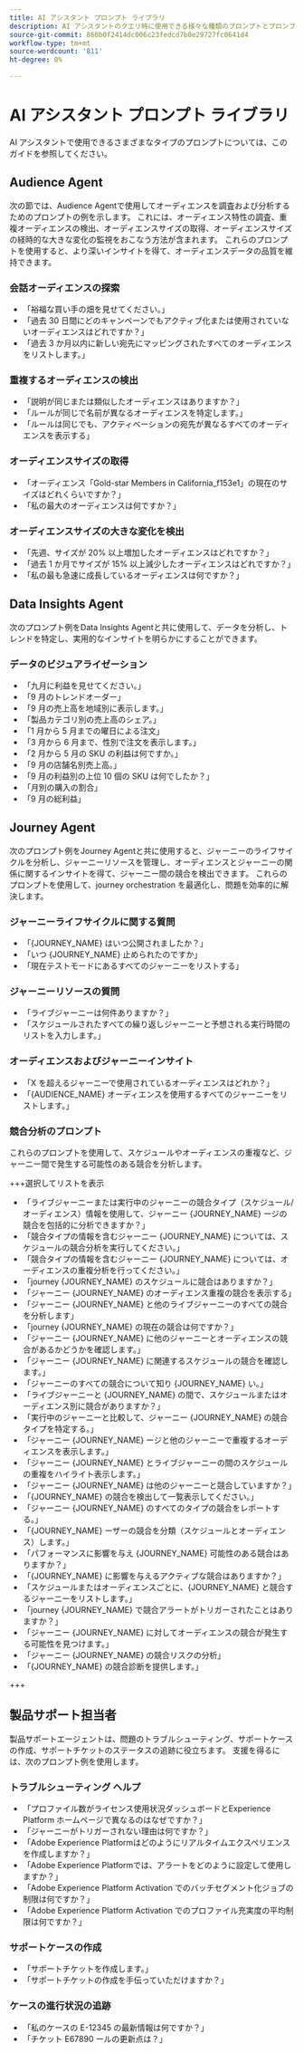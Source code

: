 ```yaml
---
title: AI アシスタント プロンプト ライブラリ
description: AI アシスタントのクエリ時に使用できる様々な種類のプロンプトとプロンプトパターンについて説明します。
source-git-commit: 860b0f2414dc006c23fedcd7b0e29727fc0641d4
workflow-type: tm+mt
source-wordcount: '811'
ht-degree: 0%

---
```


# AI アシスタント プロンプト ライブラリ

AI アシスタントで使用できるさまざまなタイプのプロンプトについては、このガイドを参照してください。

## Audience Agent

次の節では、Audience Agentで使用してオーディエンスを調査および分析するためのプロンプトの例を示します。 これには、オーディエンス特性の調査、重複オーディエンスの検出、オーディエンスサイズの取得、オーディエンスサイズの経時的な大きな変化の監視をおこなう方法が含まれます。 これらのプロンプトを使用すると、より深いインサイトを得て、オーディエンスデータの品質を維持できます。

### 会話オーディエンスの探索

- 「裕福な買い手の畑を見せてください。」
- 「過去 30 日間にどのキャンペーンでもアクティブ化または使用されていないオーディエンスはどれですか？」
- 「過去 3 か月以内に新しい宛先にマッピングされたすべてのオーディエンスをリストします。」

### 重複するオーディエンスの検出

- 「説明が同じまたは類似したオーディエンスはありますか？」
- 「ルールが同じで名前が異なるオーディエンスを特定します。」
- 「ルールは同じでも、アクティベーションの宛先が異なるすべてのオーディエンスを表示する」

### オーディエンスサイズの取得

- 「オーディエンス「Gold-star Members in California_f153e1」の現在のサイズはどれくらいですか？」
- 「私の最大のオーディエンスは何ですか？」

### オーディエンスサイズの大きな変化を検出

- 「先週、サイズが 20% 以上増加したオーディエンスはどれですか？」
- 「過去 1 か月でサイズが 15% 以上減少したオーディエンスはどれですか？」
- 「私の最も急速に成長しているオーディエンスは何ですか？」

## Data Insights Agent

次のプロンプト例をData Insights Agentと共に使用して、データを分析し、トレンドを特定し、実用的なインサイトを明らかにすることができます。

### データのビジュアライゼーション

- 「九月に利益を見せてください。」
- 「9 月のトレンドオーダー」
- 「9 月の売上高を地域別に表示します。」
- 「製品カテゴリ別の売上高のシェア。」
- 「1 月から 5 月までの曜日による注文」
- 「3 月から 6 月まで、性別で注文を表示します。」
- 「2 月から 5 月の SKU の利益は何ですか。」
- 「9 月の店舗名別売上高。」
- 「9 月の利益別の上位 10 個の SKU は何でしたか？」
- 「月別の購入の割合」
- 「9 月の総利益」

## Journey Agent

次のプロンプト例をJourney Agentと共に使用すると、ジャーニーのライフサイクルを分析し、ジャーニーリソースを管理し、オーディエンスとジャーニーの関係に関するインサイトを得て、ジャーニー間の競合を検出できます。 これらのプロンプトを使用して、journey orchestration を最適化し、問題を効率的に解決します。

### ジャーニーライフサイクルに関する質問

- 「{JOURNEY_NAME} はいつ公開されましたか？」
- 「いつ {JOURNEY_NAME} 止められたのですか」
- 「現在テストモードにあるすべてのジャーニーをリストする」

### ジャーニーリソースの質問

- 「ライブジャーニーは何件ありますか？」
- 「スケジュールされたすべての繰り返しジャーニーと予想される実行時間のリストを入力します。」

### オーディエンスおよびジャーニーインサイト

- 「X を超えるジャーニーで使用されているオーディエンスはどれか？」
- 「{AUDIENCE_NAME} オーディエンスを使用するすべてのジャーニーをリストします。」

### 競合分析のプロンプト

これらのプロンプトを使用して、スケジュールやオーディエンスの重複など、ジャーニー間で発生する可能性のある競合を分析します。

+++選択してリストを表示

- 「ライブジャーニーまたは実行中のジャーニーの競合タイプ（スケジュール/オーディエンス）情報を使用して、ジャーニー {JOURNEY_NAME} ージの競合を包括的に分析できますか？」
- 「競合タイプの情報を含むジャーニー {JOURNEY_NAME} については、スケジュールの競合分析を実行してください。」
- 「競合タイプの情報を含むジャーニー {JOURNEY_NAME} については、オーディエンスの重複分析を行ってください。」
- 「journey {JOURNEY_NAME} のスケジュールに競合はありますか？」
- 「ジャーニー {JOURNEY_NAME} のオーディエンス重複の競合を表示する」
- 「ジャーニー {JOURNEY_NAME} と他のライブジャーニーのすべての競合を分析します」
- 「journey {JOURNEY_NAME} の現在の競合は何ですか？」
- 「ジャーニー {JOURNEY_NAME} に他のジャーニーとオーディエンスの競合があるかどうかを確認します。」
- 「ジャーニー {JOURNEY_NAME} に関連するスケジュールの競合を確認します。」
- 「ジャーニーのすべての競合について知り {JOURNEY_NAME} い。」
- 「ライブジャーニーと {JOURNEY_NAME} の間で、スケジュールまたはオーディエンス別に競合がありますか？」
- 「実行中のジャーニーと比較して、ジャーニー {JOURNEY_NAME} の競合タイプを特定する。」
- 「ジャーニー {JOURNEY_NAME} ージと他のジャーニーで重複するオーディエンスを表示します。」
- 「ジャーニー {JOURNEY_NAME} とライブジャーニーの間のスケジュールの重複をハイライト表示します。」
- 「ジャーニー {JOURNEY_NAME} は他のジャーニーと競合していますか？」
- 「{JOURNEY_NAME} の競合を検出して一覧表示してください。」
- 「ジャーニー {JOURNEY_NAME} のすべてのタイプの競合をレポートする。」
- 「{JOURNEY_NAME} ーザーの競合を分類（スケジュールとオーディエンス）します。」
- 「パフォーマンスに影響を与え {JOURNEY_NAME} 可能性のある競合はありますか？」
- 「{JOURNEY_NAME} に影響を与えるアクティブな競合はありますか？」
- 「スケジュールまたはオーディエンスごとに、{JOURNEY_NAME} と競合するジャーニーをリストします。」
- 「journey {JOURNEY_NAME} で競合アラートがトリガーされたことはありますか？」
- 「ジャーニー {JOURNEY_NAME} に対してオーディエンスの競合が発生する可能性を見つけます。」
- 「ジャーニー {JOURNEY_NAME} の競合リスクの分析」
- 「{JOURNEY_NAME} の競合診断を提供します。」

+++

## 製品サポート担当者

製品サポートエージェントは、問題のトラブルシューティング、サポートケースの作成、サポートチケットのステータスの追跡に役立ちます。 支援を得るには、次のプロンプト例を使用します。

### トラブルシューティング ヘルプ

- 「プロファイル数がライセンス使用状況ダッシュボードとExperience Platform ホームページで異なるのはなぜですか？」
- 「ジャーニーがトリガーされない理由は何ですか？」
- 「Adobe Experience Platformはどのようにリアルタイムエクスペリエンスを作成しますか？」
- 「Adobe Experience Platformでは、アラートをどのように設定して使用しますか？」
- 「Adobe Experience Platform Activation でのバッチセグメント化ジョブの制限は何ですか？」
- 「Adobe Experience Platform Activation でのプロファイル充実度の平均制限は何ですか？」

### サポートケースの作成

- 「サポートチケットを作成します。」
- 「サポートチケットの作成を手伝っていただけますか？」

### ケースの進行状況の追跡

- 「私のケースの E-12345 の最新情報は何ですか？」
- 「チケット E67890 ールの更新点は？」